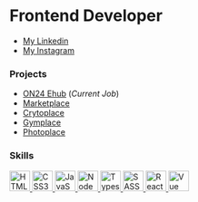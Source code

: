 Frontend Developer
=====================================================================================================================================

*  <a target="_blank" rel="noreferrer" href="https://linkedin.com/in/jhonnovax">My Linkedin</a> 
*  <a target="_blank" rel="noreferrer" href="https://instagram.com/jhonnovax">My Instagram</a> 

### Projects

* <a href='https://www.on24.com/engagement-hub-demo/' target='_blank'>ON24 Ehub</a> (<i>Current Job</i>)
* <a href='https://marketplace-jhonnovax.vercel.app/' target="_blank">Marketplace</a>
* <a href='https://cryptoplace-jhonnovax.vercel.app/' target="_blank">Crytoplace</a>
* <a href='https://gymplace-jhonnovax.vercel.app/' target="_blank">Gymplace</a>
* <a href='https://photoplace-jhonnovax.vercel.app/' target="_blank">Photoplace</a>

### Skills

<p align="left">
	<a href="https://developer.mozilla.org/en-US/docs/Glossary/HTML5" target="_blank" rel="noreferrer" title="HTML">
		<img src="https://github.com/jhonnovax/jhonnovax/blob/main/assets/html-icon.svg" width="36" height="36" alt="HTML5" />
	</a>
	<a href="https://www.w3.org/TR/CSS/#css" target="_blank" rel="noreferrer" title="CSS">
		<img src="https://github.com/jhonnovax/jhonnovax/blob/main/assets/css-icon.svg" width="36" height="36" alt="CSS3" />
	</a>
	<a href="https://developer.mozilla.org/en-US/docs/Web/JavaScript" target="_blank" rel="noreferrer" title="Javascript">
		<img src="https://github.com/jhonnovax/jhonnovax/blob/main/assets/javascript-icon.svg" width="36" height="36" alt="JavaScript" />
	</a>
	<a href="https://nodejs.org/" target="_blank" rel="noreferrer" title="Node">
		<img src="https://github.com/jhonnovax/jhonnovax/blob/main/assets/node-icon.svg" width="36" height="36" alt="Node" />
	</a>
	<a href="https://www.typescriptlang.org/" target="_blank" rel="noreferrer" title="Typescript">
		<img src="https://github.com/jhonnovax/jhonnovax/blob/main/assets/typescript-icon.svg" width="36" height="36" alt="Typescript" />
	</a>
	<a href="https://sass-lang.com/" target="_blank" rel="noreferrer" title="SASS">
		<img src="https://github.com/jhonnovax/jhonnovax/blob/main/assets/sass-icon.svg" width="36" height="36" alt="SASS" />
	</a>
	<a href="https://reactjs.org/" target="_blank" rel="noreferrer" title="React">
		<img src="https://github.com/jhonnovax/jhonnovax/blob/main/assets/react-icon.svg" width="36" height="36" alt="React" />
	</a> 
	<a href="https://vuejs.org/" target="_blank" rel="noreferrer" title="Vue">
		<img src="https://github.com/jhonnovax/jhonnovax/blob/main/assets/vue-icon.svg" width="36" height="36" alt="Vue" />
	</a>
</p>
